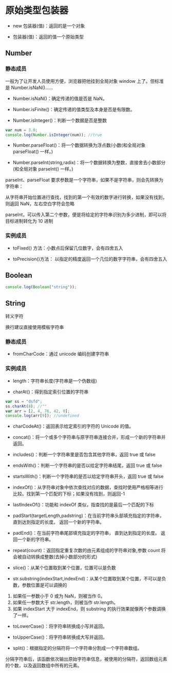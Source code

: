 # 原始类型包装器

- new 包装器(值)：返回的是一个对象

- 包装器(值)：返回的值一个原始类型

## Number

### 静态成员

一般为了让开发人员使用方便，浏览器把他挂到全局对象 window 上了。但标准是 Number.isNaN()......

- Number.isNaN()：确定传递的值是否是 NaN。

- Number.isFinite()：确定传递的值类型及本身是否是有限数。

- Number.isInteger()：判断一个数据是否是整数

```js
var num = 3.0;
console.log(Number.isInteger(num)); //true
```

- Number.parseFloat()：将一个数据转换为浮点数/小数(和全局对象 parseFloat() 一样。)

- Number.parseInt(string,radix)：将一个数据转换为整数，直接舍去小数部分(和全局对象 parseInt() 一样。)

parseInt、parseFloat 要求参数是一个字符串，如果不是字符串，则会先转换为字符串：

从字符串开始位置进行查找，找到的第一个有效的数字进行转换，如果没有找到，则返回 NaN，左右空白字符会忽略

parseInt，可以传入第二个参数，便是将给定的字符串识别为多少进制，即可以将目标进制转化为 10 进制

### 实例成员

- toFixed() 方法：小数点后保留几位数字，会有四舍五入

- toPrecision()方法： 以指定的精度返回一个几位的数字字符串，会有四舍五入

## Boolean

```js
console.log(Boolean("string"));
```

## String

转义字符

换行建议直接使用模板字符串

### 静态成员

- fromCharCode：通过 unicode 编码创建字符串

### 实例成员

- length：字符串长度(字符串是一个伪数组)

- charAt()：得到指定索引位置的字符串

```js
var ss = "dsfd";
ss.charAt(8); //""
var arr = [2, 4, 76, 42, 0];
console.log(arr[9]); //undefined
```

- charCodeAt()：返回表示给定索引的字符的 Unicode 的值。

- concat()：将一个或多个字符串与原字符串连接合并，形成一个新的字符串并返回。

- includes()：判断一个字符串里是否包含其他字符串，返回 true 或 false

- endsWith()：判断一个字符串的是否以给定字符串结尾，返回 true 或 false

- startsWith()：判断一个字符串的是否以给定字符串开头，返回 true 或 false

- indexOf()：从字符串对象中依次查找对应的数据，查找时使用严格相等进行比较。找到第一个匹配的下标；如果没有找到，则返回-1

- lastIndexOf()：功能和 indexOf 类似，指查找的是最后一个匹配的下标

- padStart(targetLength,padstring)：在当前字符串头部填充指定的字符串， 直到达到指定的长度。 返回一个新的字符串。

- padEnd()：在当前字符串尾部填充指定的字符串， 直到达到指定的长度。 返回一个新的字符串。

- repeat(count)：返回指定重复次数的由元素组成的字符串对象,参数 count 将会被自动转换成整数(去掉小数部分的形式)

- slice()：从某个位置取到某个位置，位置可以是负数

- str.substring(indexStart,indexEnd)：从某个位置取到某个位置，不可以是负数，参数位置是可以调换的

1. 如果任一参数小于 0 或为 NaN，则被当作 0。
2. 如果任一参数大于 str.length，则被当作 str.length。
3. 如果 indexStart 大于 indexEnd，则 substring 的执行效果就像两个参数调换了一样。

- toLowerCase()：将字符串转换成小写并返回。

- toUpperCase()：将字符串转换成大写并返回。

- split()：根据指定的分隔符将一个字符串分割成一个字符串数组。

分隔字符串后，该函数依次输出原始字符串信息，被使用的分隔符，返回数组元素的个数，以及返回数组中所有的元素。
